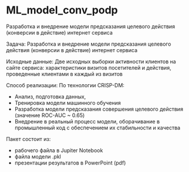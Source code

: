 # ML_model_conv_podp
Разработка и внедрение модели предсказания целевого действия (конверсии в действие) интернет сервиса

Задача: Разработка и внедрение модели предсказания целевого действия (конверсии в действие) интернет сервиса

Исходные данные:
Две исходных выборки активности клиентов на сайте сервиса: характеристики визитов посетителей  и действия, проведенные клиентами в каждый из визитов  

Способ реализации:
По технологии CRISP-DM:
- Анализ, подготовка данных, 
- Тренировка модели машинного обучения
- Разработка модели предсказания совершения целевого действия (значение ROC-AUC ~ 0.65)
- Внедрение в реальный процесс модели, оборачивание в промышленный код с обеспечением их стабильности и качества

Пакет состоит из:
- рабочего файла в Jupiter Notebook
- файла модели .pkl
- презентации результатов в PowerPoint (pdf)

